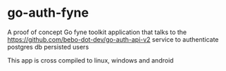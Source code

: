 # go-auth-fyne

A proof of concept Go fyne toolkit application that talks to the https://github.com/bebo-dot-dev/go-auth-api-v2 service to authenticate postgres db persisted users

This app is cross compiled to linux, windows and android
